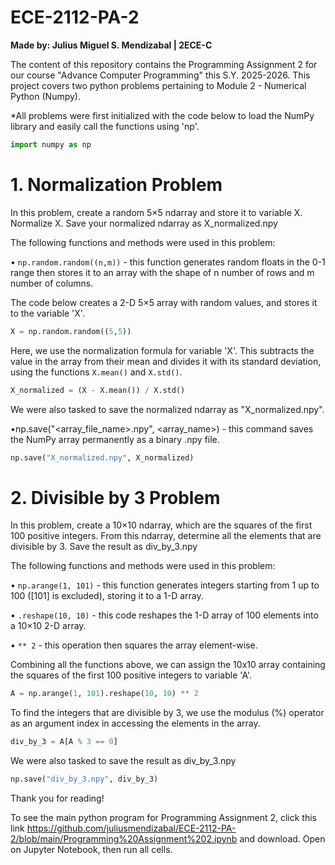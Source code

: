 # ECE-2112-PA-2

**Made by: Julius Miguel S. Mendizabal | 2ECE-C**

The content of this repository contains the Programming Assignment 2 for our course "Advance Computer Programming" this S.Y. 2025-2026. This project covers two python problems pertaining to Module 2 - Numerical Python (Numpy).

*All problems were first initialized with the code below to load the NumPy library and easily call the functions using 'np'.
```python
import numpy as np
```

# **1. Normalization Problem**

In this problem, create a random 5×5 ndarray and store it to variable X. Normalize X. Save your normalized
ndarray as X_normalized.npy

The following functions and methods were used in this problem:

• `np.random.random((n,m))` - this function generates random floats in the 0-1 range then stores it to an array with the shape of n number of rows and m number of columns.

The code below creates a 2-D 5×5 array with random values, and stores it to the variable 'X'.
```python
X = np.random.random((5,5))
```

Here, we use the normalization formula for variable 'X'. This subtracts the value in the array from their mean and divides it with its standard deviation, using the functions `X.mean()` and `X.std()`.
```python
X_normalized = (X - X.mean()) / X.std()
```

We were also tasked to save the normalized ndarray as "X_normalized.npy". 

•np.save("<array_file_name>.npy", <array_name>) - this command saves the NumPy array permanently as a binary .npy file.
```python
np.save("X_normalized.npy", X_normalized)
```

# **2. Divisible by 3 Problem**

In this problem, create a 10×10 ndarray, which are the squares of the first 100 positive integers. From this ndarray, determine all the elements that are divisible by 3. Save the result as div_by_3.npy

The following functions and methods were used in this problem:

• `np.arange(1, 101)` - this function generates integers starting from 1 up to 100 ([101] is excluded), storing it to a 1-D array.

• `.reshape(10, 10)` - this code reshapes the 1-D array of 100 elements into a 10×10 2-D array.

• `** 2` - this operation then squares the array element-wise.

Combining all the functions above, we can assign the 10x10 array containing the squares of the first 100 positive integers to variable 'A'.
```python
A = np.arange(1, 101).reshape(10, 10) ** 2
```

To find the integers that are divisible by 3, we use the modulus (%) operator as an argument index in accessing the elements in the array. 
```python
div_by_3 = A[A % 3 == 0]
```

We were also tasked to save the result as div_by_3.npy
```python
np.save("div_by_3.npy", div_by_3)
```


Thank you for reading! 

To see the main python program for Programming Assignment 2, click this link https://github.com/juliusmendizabal/ECE-2112-PA-2/blob/main/Programming%20Assignment%202.ipynb and download. Open on Jupyter Notebook, then run all cells.


